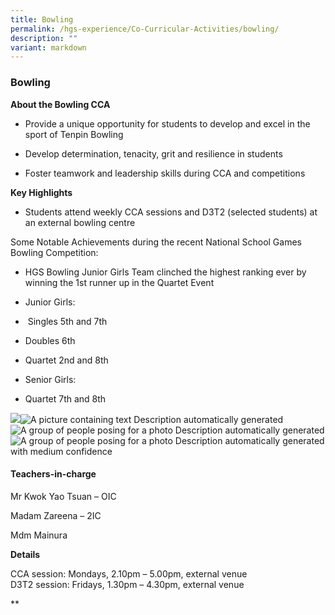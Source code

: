 ```yaml
---
title: Bowling
permalink: /hgs-experience/Co-Curricular-Activities/bowling/
description: ""
variant: markdown
---
```

### Bowling

**About the Bowling CCA**

*   Provide a unique opportunity for students to develop and excel in the sport of Tenpin Bowling
    
*   Develop determination, tenacity, grit and resilience in students
    
*   Foster teamwork and leadership skills during CCA and competitions
    

**Key Highlights**

*   Students attend weekly CCA sessions and D3T2 (selected students) at an external bowling centre
    

Some Notable Achievements during the recent National School Games Bowling Competition:

*   HGS Bowling Junior Girls Team clinched the highest ranking ever by winning the 1st runner up in the Quartet Event
    
*   Junior Girls:
    

*    Singles 5th and 7th 
    
*   Doubles 6th 
    
*   Quartet 2nd and 8th 
    

*   Senior Girls: 
    

*   Quartet 7th and 8th 
    

  

![](https://lh3.googleusercontent.com/RAuy0mhCT63PNyUAP7wpgjfd5iduF8xW21bWQJSoGr-CRTg9jCqiUgzkVK_MMlLCh076_lpWmyggnSvdKyjeJKr5hGFWVYPxfZP2lFQQW4vHZvOU6NgZCfoU96ndQwWHxARL_lyzBUjdJWZGczZ_RA)![A picture containing text
Description automatically generated](https://lh4.googleusercontent.com/eVWWVo2M5p7bdhAH6Mgw2QNEhACRpZKH8h0MyJJwk8G9BIw3L1SpnEnoxZj56iFk0MfQr7-sZ1_zIfjYcGaHbMThaUza6iVtrRblSxfFhqAgeh9XEDHarDI4skN1d2XIcSXuDBowCZ0KaLP8U-Q6bA)![A group of people posing for a photo
Description automatically generated](https://lh5.googleusercontent.com/gPiMHGGX0ojaM-nGrTJu48b3WyeJbuM34KCevnwuBuLpjgY0_vKs1SsToApk2HbvusdKd2wP6WX_9BNAg6nIu4pLlPdJI4j08AIuVaxdVy0smNEn4h1XvSzajBvts0zkOanwUh5qJZYqGqbahKamjw)![A group of people posing for a photo
Description automatically generated with medium confidence](https://lh6.googleusercontent.com/q6WAjljlasK-VwhqW4V8WozAYMKzjLkKVnjUDTAWJJ4vv1M_IEAvcfT2_lSUyj7PyiXyj7OtINlSbk90exjQdFJtebIp21rurIjeyuMVUX-pW_RXma-yL_G7b0YJ79fPi-4-0szB_vrZcnXoEytrvw)

#### Teachers-in-charge

Mr Kwok Yao Tsuan – OIC

Madam Zareena – 2IC  

Mdm Mainura



**Details**

CCA session: Mondays, 2.10pm – 5.00pm, external venue  
D3T2 session: Fridays, 1.30pm – 4.30pm, external venue

**